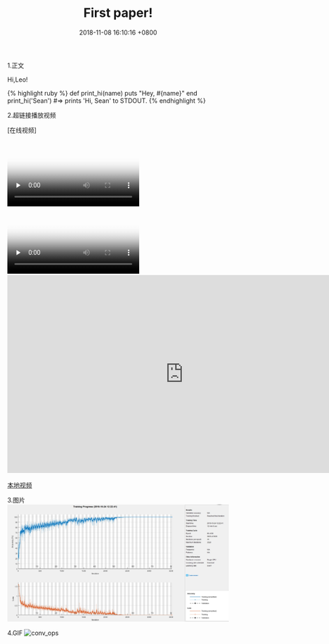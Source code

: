 ﻿---
layout: post
title:  "First paper!"
date:   2018-11-08 16:10:16 +0800
categories: paper
---
1.正文

Hi,Leo!

{% highlight ruby %}
def print_hi(name)
  puts "Hey, #{name}"
end
print_hi('Sean')
#=> prints 'Hi, Sean' to STDOUT.
{% endhighlight %}

2.超链接播放视频

  
[在线视频]

<video id="video" controls="" preload="none" poster="http://media.w3.org/2010/05/sintel/poster.png">
  <source id="mp4" src="https://www.bilibili.com/video/av4130199/" type="video/mp4">
</video>

<video id="video" controls="" preload="none" poster="http://media.w3.org/2010/05/sintel/poster.png">
  <source id="mp4" src="http://gslb.miaopai.com/stream/PAEyMDoxMSB9hV6BVT1l5SHT-sMVVRVgHlL7bA__.mp4?mpflag=64&amp;vend=1&amp;os=3&amp;partner=1&amp;platform=2&amp;cookie_id=&amp;refer=miaopai&amp;scid=PAEyMDoxMSB9hV6BVT1l5SHT-sMVVRVgHlL7bA__ " type="video/mp4">
</video>


<iframe 
    width="800" 
    height="450" 
    src="https://v.miaopai.com/iframe?scid=SvyHaHOczsp7B6ftW86oqMMz62-h5ai6~Fwp8A__"
    frameborder="0" 
    allowfullscreen>
</iframe>


[本地视频](/assets/videos/testvid.mp4)

3.图片
![image2](/assets/images/testpic.bmp)

4.GIF
![conv_ops](/assets/images/testgif.gif)


